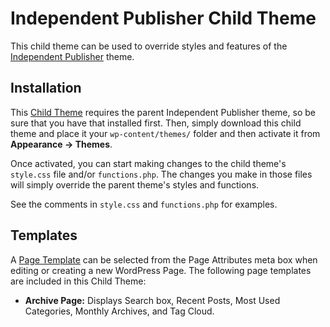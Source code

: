 Independent Publisher Child Theme
===========================

This child theme can be used to override styles and features of the [Independent Publisher](http://independentpublisher.me) theme.

## Installation

This [Child Theme](http://codex.wordpress.org/Child_Themes) requires the parent Independent Publisher theme, so be sure that you have that installed first. Then, simply download this child theme and place it your `wp-content/themes/` folder and then activate it from **Appearance → Themes**. 

Once activated, you can start making changes to the child theme's `style.css` file and/or `functions.php`. The changes you make in those files will simply override the parent theme's styles and functions.

See the comments in `style.css` and `functions.php` for examples.

## Templates

A [Page Template](http://codex.wordpress.org/Page_Templates#Custom_Page_Template) can be selected from the Page Attributes meta box when editing or creating a new WordPress Page. The following page templates are included in this Child Theme:

 * **Archive Page:** Displays Search box, Recent Posts, Most Used Categories, Monthly Archives, and Tag Cloud. 